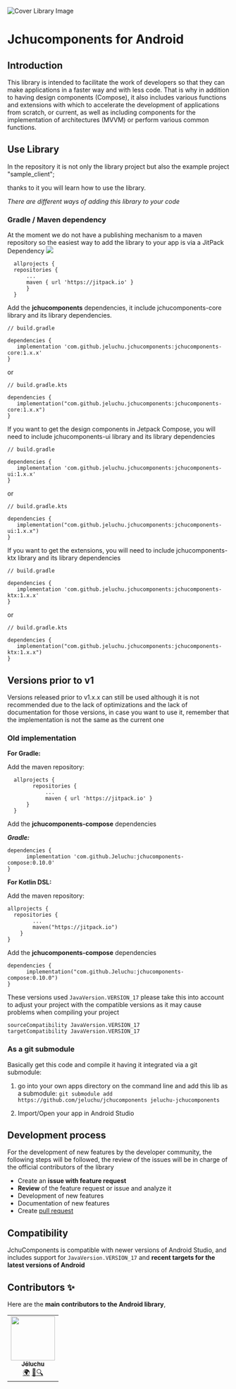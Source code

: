 ﻿
![Cover Library Image](https://raw.githubusercontent.com/Jeluchu/jchucomponents-compose/develop/images/cover.png)
# Jchucomponents for Android

##  Introduction

This library is intended to facilitate the work of developers so that they can make applications in a faster way and with less code. That is why in addition to having design components (Compose), it also includes various functions and extensions with which to accelerate the development of applications from scratch, or current, as well as including components for the implementation of architectures (MVVM) or perform various common functions.


##  Use Library

In the repository it is not only the library project but also the example project "sample_client";

thanks to it you will learn how to use the library.

*There are different ways of adding this library to your code*

###  Gradle / Maven dependency

At the moment we do not have a publishing mechanism to a maven repository so the easiest way to add the library to your app is via a JitPack Dependency [![](https://jitpack.io/v/jeluchu/jchucomponents.svg)](https://jitpack.io/#jeluchu/jchucomponents)

>
      allprojects {
	  repositories {
	      ...
	      maven { url 'https://jitpack.io' }
    	  }
      }

Add the **jchucomponents** dependencies, it include jchucomponents-core library and its library dependencies.

>
    // build.gradle

    dependencies {
       implementation 'com.github.jeluchu.jchucomponents:jchucomponents-core:1.x.x'
    }
    
or

>
    // build.gradle.kts

    dependencies {
       implementation("com.github.jeluchu.jchucomponents:jchucomponents-core:1.x.x")
    }

If you want to get the design components in Jetpack Compose, you will need to include jchucomponents-ui library and its library dependencies

>
    // build.gradle
    
    dependencies {
       implementation 'com.github.jeluchu.jchucomponents:jchucomponents-ui:1.x.x'
    }
    
or

>
    // build.gradle.kts

    dependencies {
       implementation("com.github.jeluchu.jchucomponents:jchucomponents-ui:1.x.x")
    }
	  
	  
If you want to get the extensions, you will need to include jchucomponents-ktx library and its library dependencies

>
    // build.gradle
    
    dependencies {
       implementation 'com.github.jeluchu.jchucomponents:jchucomponents-ktx:1.x.x'
    }
        
or

>
    // build.gradle.kts

    dependencies {
       implementation("com.github.jeluchu.jchucomponents:jchucomponents-ktx:1.x.x")
    }
	  
	
##  Versions prior to v1

Versions released prior to v1.x.x can still be used although it is not recommended due to the lack of optimizations and the lack of documentation for those versions, in case you want to use it, remember that the implementation is not the same as the current one

### Old implementation


**For Gradle:**

Add the maven repository:
>
      allprojects {
		    repositories {
			    ...
			    maven { url 'https://jitpack.io' }
    	  }
      }


Add the **jchucomponents-compose** dependencies

***Gradle:***
>
    dependencies {
          implementation 'com.github.Jeluchu:jchucomponents-compose:0.10.0'
    }

**For Kotlin DSL:**

Add the maven repository:

    allprojects {  
      repositories {  
		    ...
            maven("https://jitpack.io")  
        }  
    }

Add the **jchucomponents-compose** dependencies

>
    dependencies {
          implementation("com.github.Jeluchu:jchucomponents-compose:0.10.0")
    }



These versions used `JavaVersion.VERSION_17` please take this into account to adjust your project with the compatible versions as it may cause problems when compiling your project
```
sourceCompatibility JavaVersion.VERSION_17
targetCompatibility JavaVersion.VERSION_17
```

###  As a git submodule

Basically get this code and compile it having it integrated via a git submodule:

1. go into your own apps directory on the command line and add this lib as a submodule: ```git submodule add https://github.com/jeluchu/jchucomponents jeluchu-jchucomponents```

2. Import/Open your app in Android Studio

##  Development process

For the development of new features by the developer community, the following steps will be followed, the review of the issues will be in charge of the official contributors of the library

* Create an **issue with feature request**
* **Review** of the feature request or issue and analyze it
* Development of new features
* Documentation of new features
* Create [pull request](https://github.com/jeluchu/jchucomponents/pulls)

##  Compatibility

JchuComponents is compatible with newer versions of Android Studio, and includes support for `JavaVersion.VERSION_17` and **recent targets for the latest versions of Android**

## Contributors ✨

Here are the **main contributors to the Android library**,

<table>
  <tr>
    <td align="center"><a href="https://github.com/Jeluchu"><img src="https://avatars.githubusercontent.com/u/32357592?v=4" width="100px;" alt=""/><br /><sub><b>Jéluchu</b></sub></a><br/><a href="https://about.jeluchu.com/" title="About Jelu">🌍</a> <a href="https://twitter.com/Jeluchu" title="Twitter">📢</a><a href="https://www.linkedin.com/in/jesusmariacalderon/" title="LinkedIn">🔍</a></td></tr></table>
